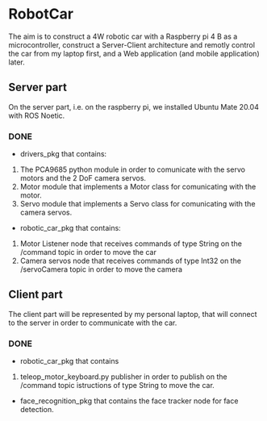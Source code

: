 # RobotCar

The aim is to construct a 4W robotic car with a Raspberry pi 4 B as a microcontroller, construct a Server-Client architecture and remotly control the car from my laptop first, and a Web application (and mobile application) later. 

## Server part
On the server part, i.e. on the raspberry pi, we installed Ubuntu Mate 20.04 with ROS Noetic.

### DONE
- drivers_pkg that contains:
1. The PCA9685 python module in order to comunicate with the servo motors and the 2 DoF camera servos.
2. Motor module that implements a Motor class for comunicating with the motor.
3. Servo module that implements a Servo class for comunicating with the camera servos.

- robotic_car_pkg that contains:
1. Motor Listener node that receives commands of type String on the /command topic in order to move the car
2. Camera servos node that receives commands of type Int32 on the /servoCamera topic in order to move the camera

## Client part
The client part will be represented by my personal laptop, that will connect to the server in order to communicate with the car.

### DONE
- robotic_car_pkg that contains
1. teleop_motor_keyboard.py publisher in order to publish on the /command topic istructions of type String to move the car.

- face_recognition_pkg that contains the face tracker node for face detection.
